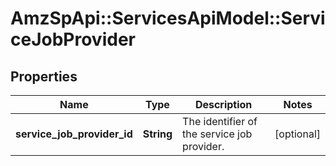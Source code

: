 # AmzSpApi::ServicesApiModel::ServiceJobProvider

## Properties
Name | Type | Description | Notes
------------ | ------------- | ------------- | -------------
**service_job_provider_id** | **String** | The identifier of the service job provider. | [optional] 


